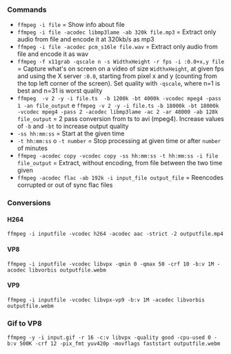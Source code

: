 ### Commands

* `ffmpeg -i file` = Show info about file
* `ffmpeg -i file -acodec libmp3lame -ab 320k file.mp3` = Extract only audio from file and encode it at 320kb/s as mp3
* `ffmpeg -i file -acodec pcm_s16le file.wav` = Extract only audio from file and encode it as wav
* `ffmpeg -f x11grab -qscale n -s WidthxHeight -r fps -i :0.0+x,y file` = Capture what's on screen on a video of size `WidthxHeight`, at given fps and using the X server `:0.0`, starting from pixel x and y (counting from the top left corner of the screen). Set quality with `-qscale`, where n=1 is best and n=31 is worst quality
* `ffmpeg  -v 2 -y -i file.ts  -b 1200k -bt 4000k -vcodec mpeg4 -pass 1 -an file_output` e `ffmpeg -v 2 -y -i file.ts -b 18000k -bt 18000k -vcodec mpeg4 -pass 2 -acodec libmp3lame -ac 2 -ar 48000 -ab 128k file_output` = 2 pass conversion from ts to avi (mpeg4). Increase values of `-b` and `-bt` to increase output quality
* `-ss hh:mm:ss` = Start at the given time
* `-t hh:mm:ss` o `-t number` = Stop processing at given time or after `number` of minutes
* `ffmpeg -acodec copy -vcodec copy -ss hh:mm:ss -t hh:mm:ss -i file file_output` = Extract, without encoding, from file between the two time given
* `ffmpeg -acodec flac -ab 192k -i input_file output_file` = Reencodes corrupted or out of sync flac files

### Conversions

#### H264

	ffmpeg -i inputfile -vcodec h264 -acodec aac -strict -2 outputfile.mp4

#### VP8

	ffmpeg -i inputfile -vcodec libvpx -qmin 0 -qmax 50 -crf 10 -b:v 1M -acodec libvorbis outputfile.webm

#### VP9

	ffmpeg -i inputfile -vcodec libvpx-vp9 -b:v 1M -acodec libvorbis outputfile.webm

### Gif to VP8

	ffmpeg -y -i input.gif -r 16 -c:v libvpx -quality good -cpu-used 0 -b:v 500K -crf 12 -pix_fmt yuv420p -movflags faststart outputfile.webm
